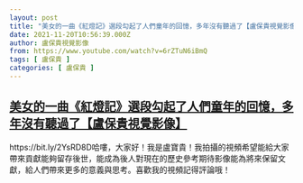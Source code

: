 ```yaml
---
layout: post
title: "美女的一曲《紅燈記》選段勾起了人們童年的回憶，多年沒有聽過了【盧保貴視覺影像】"
date: 2021-11-20T10:56:39.000Z
author: 盧保貴視覺影像
from: https://www.youtube.com/watch?v=6rZTuN6iBmQ
tags: [ 盧保貴 ]
categories: [ 盧保貴 ]
---
```

<!--1637405799000-->
[美女的一曲《紅燈記》選段勾起了人們童年的回憶，多年沒有聽過了【盧保貴視覺影像】](https://www.youtube.com/watch?v=6rZTuN6iBmQ)
------

<div>
https://bit.ly/2YsRD8D哈嘍，大家好！我是盧寶貴！我拍攝的視頻希望能給大家帶來貢獻能夠留存後世，能成為後人對現在的歷史參考期待影像能為將來保留文獻，給人們帶來更多的意義與思考。喜歡我的視頻記得評論哦！
</div>
